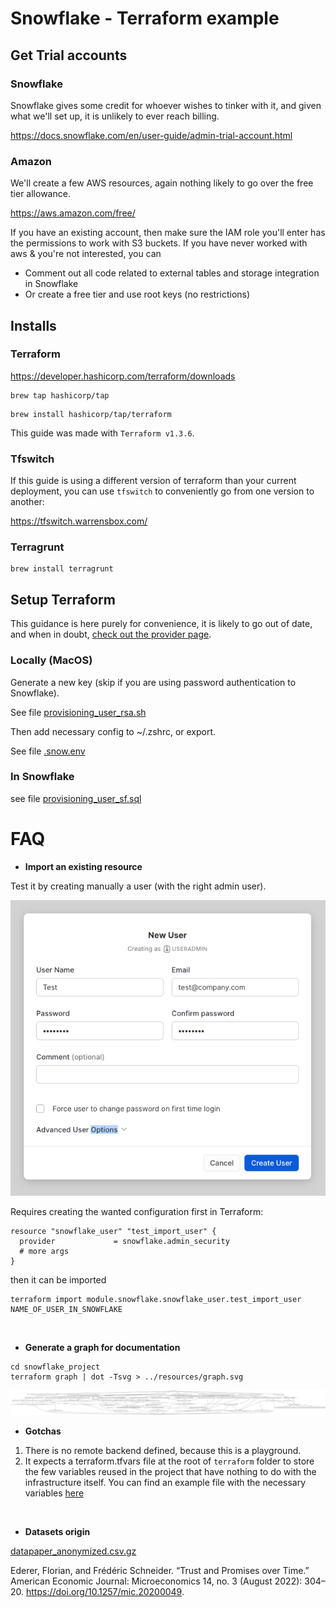 # Snowflake - Terraform example

## Get Trial accounts

### Snowflake 

Snowflake gives some credit for whoever wishes to tinker with it, and given what we'll set up, it is unlikely to ever reach billing.

https://docs.snowflake.com/en/user-guide/admin-trial-account.html

### Amazon

We'll create a few AWS resources, again nothing likely to go over the free tier allowance.

https://aws.amazon.com/free/

If you have an existing account, then make sure the IAM role you'll enter has the permissions to work with S3 buckets. 
If you have never worked with aws & you're not interested, you can
- Comment out all code related to external tables and storage integration in Snowflake
- Or create a free tier and use root keys (no restrictions) 

## Installs

### Terraform

https://developer.hashicorp.com/terraform/downloads

```shell
brew tap hashicorp/tap
```
```shell
brew install hashicorp/tap/terraform
```

This guide was made with `Terraform v1.3.6`.

### Tfswitch

If this guide is using a different version of terraform than your current deployment, you can use `tfswitch` to conveniently go from one version to another: 

https://tfswitch.warrensbox.com/

### Terragrunt

```shell
brew install terragrunt
```

## Setup Terraform

This guidance is here purely for convenience, it is likely to go out of date, and when in doubt, [check out the provider page](https://github.com/Snowflake-Labs/terraform-provider-snowflake).

### Locally (MacOS)

Generate a new key (skip if you are using password authentication to Snowflake).

See file [provisioning_user_rsa.sh](provisioning/provisioning_user_rsa.sh)

Then add necessary config to ~/.zshrc, or export.

See file [.snow.env](provisioning/.snow.env)

### In Snowflake 

see file [provisioning_user_sf.sql](provisioning/provisioning_user_sf.sql)



# FAQ 

- **Import an existing resource**

Test it by creating manually a user (with the right admin user).

![create_user](./resources/screenshots/manual_create_user.png)

Requires creating the wanted configuration first in Terraform:
```shell
resource "snowflake_user" "test_import_user" {
  provider             = snowflake.admin_security
  # more args
}
```
then it can be imported
```shell
terraform import module.snowflake.snowflake_user.test_import_user NAME_OF_USER_IN_SNOWFLAKE
```
<br>

- **Generate a graph for documentation**
```shell
cd snowflake_project
terraform graph | dot -Tsvg > ../resources/graph.svg
```
![terraform_graph](./resources/graph.svg)
<br>

- **Gotchas**

1. There is no remote backend defined, because this is a playground.
2. It expects a terraform.tfvars file at the root of `terraform` folder to store the few variables reused in the project that have nothing to do with the infrastructure itself. You can find an example file with the necessary variables [here](resources/files/terraform.tfvars.example)

<br>

- **Datasets origin**

[datapaper_anonymized.csv.gz](./resources/files/)

Ederer, Florian, and Frédéric Schneider. “Trust and Promises over Time.” American Economic Journal: Microeconomics 14, no. 3 (August 2022): 304–20. https://doi.org/10.1257/mic.20200049.